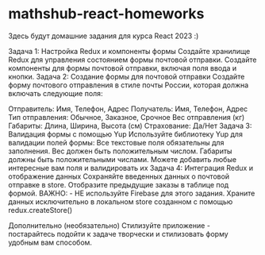 # mathshub-react-homeworks

Здесь будут домашние задания для курса React 2023 :)


Задача 1: Настройка Redux и компоненты формы
Создайте хранилище Redux для управления состоянием формы почтовой отправки.
Создайте компоненты для формы почтовой отправки, включая поля ввода и кнопки.
Задача 2: Создание формы для почтовой отправки
Создайте форму почтового отправления в стиле почты России, которая должна включать следующие поля:

Отправитель: Имя, Телефон, Адрес
Получатель: Имя, Телефон, Адрес
Тип отправления: Обычное, Заказное, Срочное
Вес отправления (кг)
Габариты: Длина, Ширина, Высота (см)
Страхование: Да/Нет
Задача 3: Валидация формы с помощью Yup
Используйте библиотеку Yup для валидации полей формы:
Все текстовые поля обязательны для заполнения.
Вес должен быть положительным числом.
Габариты должны быть положительными числами.
Можете добавить любые интересные вам поля и валидировать их
Задача 4: Интеграция Redux и отображение данных
Cохраняйте введенных данных о почтовой отправке в store.
Отобразите предыдущие заказы в таблице под формой.
ВАЖНО: - НЕ используйте Firebase для этого задания. Храните данных исключительно в локальном store созданном с помощью redux.createStore()

Дополнительно (необязательно)
Стилизуйте приложение - постарайтесь подойти к задаче творчески и стилизовать форму удобным вам способом.